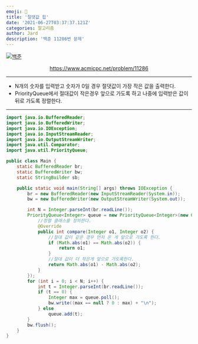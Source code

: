 ```yaml
---
emoji: 🧢
title: '절댓값 힙'
date: '2021-06-27T03:37:37.121Z'
categories: 알고리즘
author: Jard
description: '백준 11286번 문제'
---
```


[![백준](https://d2gd6pc034wcta.cloudfront.net/images/logo@2x.png)](https://www.acmicpc.net/problem/11286)

<div style="text-align:center"><a href="https://www.acmicpc.net/problem/11286">https://www.acmicpc.net/problem/11286</a></div>

---

- N개의 숫자를 입력받고 숫자가 0일 경우 절댓값이 가장 작은 값을 출력한다.
- PriorityQueue에서 절대값이 작은경우 앞으로 가도록 하고 나중에 입력받은 값이 뒤로 가도록 정렬한다.

---

```java
import java.io.BufferedReader;
import java.io.BufferedWriter;
import java.io.IOException;
import java.io.InputStreamReader;
import java.io.OutputStreamWriter;
import java.util.Comparator;
import java.util.PriorityQueue;

public class Main {
    static BufferedReader br;
    static BufferedWriter bw;
    static StringBuilder sb;

    public static void main(String[] args) throws IOException {
        br = new BufferedReader(new InputStreamReader(System.in));
        bw = new BufferedWriter(new OutputStreamWriter(System.out));

        int N = Integer.parseInt(br.readLine());
        PriorityQueue<Integer> queue = new PriorityQueue<Integer>(new Comparator<Integer>() {
            //정렬 클래스를 정의한다.
            @Override
            public int compare(Integer o1, Integer o2) {
                //절대 값이 같은 경우 먼저 온 게 앞으로 가도록 한다.
                if (Math.abs(o1) == Math.abs(o2)) {
                    return o1;
                }
                //절대 값이 더 작은게 앞으로 가도록한다.
                return Math.abs(o1) - Math.abs(o2);
            }
        });
        for (int i = 0; i < N; i++) {
            int t = Integer.parseInt(br.readLine());
            if (t == 0) {
                Integer max = queue.poll();
                bw.write((max == null ? 0 : max) + "\n");
            } else
                queue.add(t);
        }
        bw.flush();
    }
}

```
